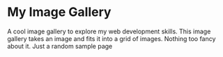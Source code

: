 # My Image Gallery
A cool image gallery to explore my web development skills. This image gallery takes an image and fits it into a grid of images. Nothing too fancy about it. Just a random sample page
